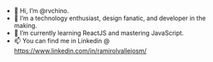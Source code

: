- 👋 Hi, I’m @rvchino.
- 👀 I’m a technology enthusiast, design fanatic, and developer in the making.
- 🌱 I’m currently learning ReactJS and mastering JavaScript.
- 📫 You can find me in Linkedin @ https://www.linkedin.com/in/ramirolvallejosm/

<!---
rvchino/rvchino is a ✨ special ✨ repository because its `README.md` (this file) appears on your GitHub profile.
You can click the Preview link to take a look at your changes.
--->

